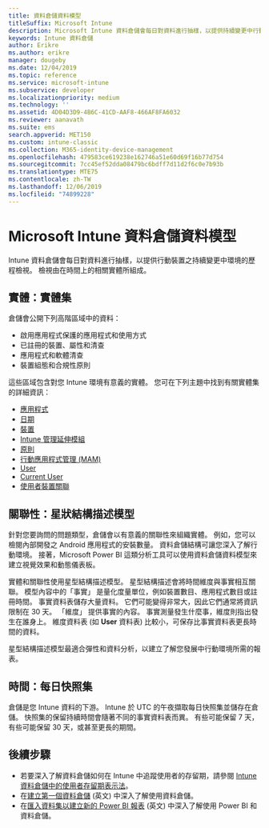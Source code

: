 ```yaml
---
title: 資料倉儲資料模型
titleSuffix: Microsoft Intune
description: Microsoft Intune 資料倉儲會每日對資料進行抽樣，以提供持續變更中行動環境的歷程檢視。
keywords: Intune 資料倉儲
author: Erikre
ms.author: erikre
manager: dougeby
ms.date: 12/04/2019
ms.topic: reference
ms.service: microsoft-intune
ms.subservice: developer
ms.localizationpriority: medium
ms.technology: ''
ms.assetid: 4D04D3D9-4B6C-41CD-AAF8-466AF8FA6032
ms.reviewer: aanavath
ms.suite: ems
search.appverid: MET150
ms.custom: intune-classic
ms.collection: M365-identity-device-management
ms.openlocfilehash: 479583ce619238e162746a51e60d69f16b77d754
ms.sourcegitcommit: 7cc45ef52dda08479bc6bdff7d11d2f6c0e7b93b
ms.translationtype: MTE75
ms.contentlocale: zh-TW
ms.lasthandoff: 12/06/2019
ms.locfileid: "74899228"
---
```

# <a name="microsoft-intune-data-warehouse-data-model"></a>Microsoft Intune 資料倉儲資料模型

Intune 資料倉儲會每日對資料進行抽樣，以提供行動裝置之持續變更中環境的歷程檢視。 檢視由在時間上的相關實體所組成。

## <a name="entities-entity-sets"></a>實體：實體集

倉儲會公開下列高階區域中的資料：

- 啟用應用程式保護的應用程式和使用方式
- 已註冊的裝置、屬性和清查
- 應用程式和軟體清查
- 裝置組態和合規性原則

這些區域包含對您 Intune 環境有意義的實體。 您可在下列主題中找到有關實體集的詳細資訊：

- [應用程式](../reports-ref-application.md)
- [日期](reports-ref-date.md)
- [裝置](reports-ref-devices.md)
- [Intune 管理延伸模組](reports-ref-intunemanagementextension.md)
- [原則](reports-ref-policy.md)
- [行動應用程式管理 (MAM)](../apps/app-management.md)
- [User](reports-ref-user.md)
- [Current User](../reports-ref-current-user.md)
- [使用者裝置關聯](reports-ref-user-device.md)

## <a name="relationships-star-schema-model"></a>關聯性：星狀結構描述模型

針對您要詢問的問題類型，倉儲會以有意義的關聯性來組織實體。 例如，您可以檢閱內部開發之 Android 應用程式的安裝數量。 資料倉儲結構可讓您深入了解行動環境。 接著，Microsoft Power BI 這類分析工具可以使用資料倉儲資料模型來建立視覺效果和動態儀表板。

實體和關聯性使用星型結構描述模型。 星型結構描述會將時間維度與事實相互關聯。 模型內容中的「事實」  是量化度量單位，例如裝置數目、應用程式數目或註冊時間。 事實資料表儲存大量資料。 它們可能變得非常大，因此它們通常將資訊限制在 30 天。 「維度」  提供事實的內容。 事實測量發生什麼事，維度則指出發生在誰身上。 維度資料表 (如 **User** 資料表) 比較小，可保存比事實資料表更長時間的資料。 

星型結構描述模型最適合彈性和資料分析，以建立了解您發展中行動環境所需的報表。

## <a name="time-daily-snapshots"></a>時間：每日快照集

倉儲是您 Intune 資料的下游。 Intune 於 UTC 的午夜擷取每日快照集並儲存在倉儲。 快照集的保留持續時間會隨著不同的事實資料表而異。 有些可能保留 7 天，有些可能保留 30 天，或甚至更長的期間。

## <a name="next-steps"></a>後續步驟

- 若要深入了解資料倉儲如何在 Intune 中追蹤使用者的存留期，請參閱 [Intune 資料倉儲中的使用者存留期表示法](reports-ref-user-timeline.md)。
- 在[建立第一個資料倉儲](https://www.codeproject.com/Articles/652108/Create-First-Data-WareHouse) \(英文\) 中深入了解使用資料倉儲。
- 在[匯入資料集以建立新的 Power BI 報表](https://powerbi.microsoft.com/documentation/powerbi-service-create-a-new-report/) \(英文\) 中深入了解使用 Power BI 和資料倉儲。 
